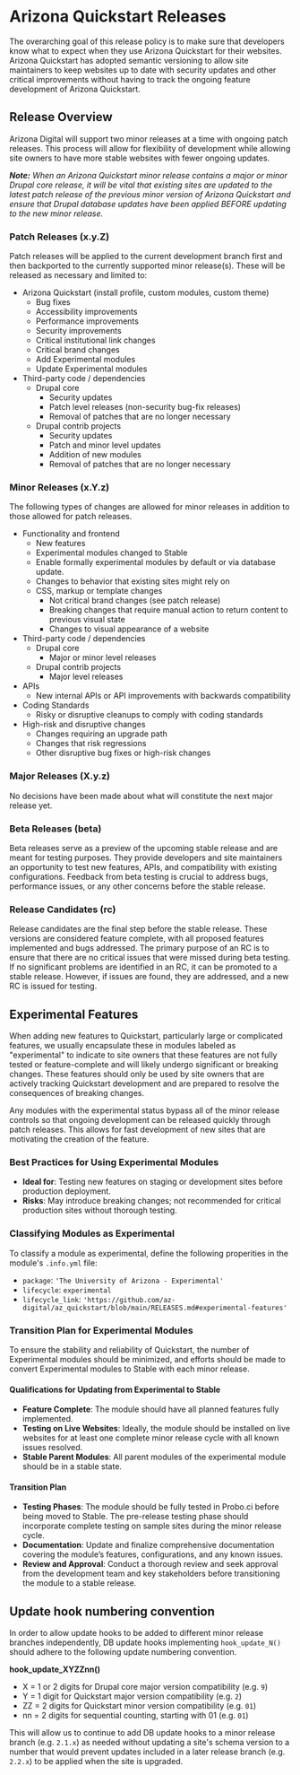 # Arizona Quickstart Releases
The overarching goal of this release policy is to make sure that developers know what to expect when they use Arizona Quickstart for their websites. Arizona Quickstart has adopted semantic versioning to allow site maintainers to keep websites up to date with security updates and other critical improvements without having to track the ongoing feature development of Arizona Quickstart.

## Release Overview
Arizona Digital will support two minor releases at a time with ongoing patch releases. This process will allow for flexibility of development while allowing site owners to have more stable websites with fewer ongoing updates.

_**Note:** When an Arizona Quickstart minor release contains a major or minor Drupal core release, it will be vital that existing sites are updated to the latest patch release of the previous minor version of Arizona Quickstart and ensure that Drupal database updates have been applied BEFORE updating to the new minor release._

### Patch Releases (x.y.Z)
Patch releases will be applied to the current development branch first and then backported to the currently supported minor release(s). These will be released as necessary and limited to:
- Arizona Quickstart (install profile, custom modules, custom theme)
  - Bug fixes
  - Accessibility improvements
  - Performance improvements
  - Security improvements
  - Critical institutional link changes
  - Critical brand changes
  - Add Experimental modules
  - Update Experimental modules
- Third-party code / dependencies
  - Drupal core
    - Security updates
    - Patch level releases (non-security bug-fix releases)
    - Removal of patches that are no longer necessary
  - Drupal contrib projects
    - Security updates
    - Patch and minor level updates
    - Addition of new modules
    - Removal of patches that are no longer necessary

### Minor Releases (x.Y.z)
The following types of changes are allowed for minor releases in addition to those allowed for patch releases.
- Functionality and frontend
  - New features
  - Experimental modules changed to Stable
  - Enable formally experimental modules by default or via database update.
  - Changes to behavior that existing sites might rely on
  - CSS, markup or template changes
    - Not critical brand changes (see patch release)
    - Breaking changes that require manual action to return content to previous visual state
    - Changes to visual appearance of a website
- Third-party code / dependencies
  - Drupal core
    - Major or minor level releases
  - Drupal contrib projects
    - Major level releases
- APIs
  - New internal APIs or API improvements with backwards compatibility
- Coding Standards
  - Risky or disruptive cleanups to comply with coding standards
- High-risk and disruptive changes
  - Changes requiring an upgrade path
  - Changes that risk regressions
  - Other disruptive bug fixes or high-risk changes

### Major Releases (X.y.z)
No decisions have been made about what will constitute the next major release yet.

<!-- The following may be revisited in the future -->
<!--
## Release Process
Each release will go through the same phases:
### Alpha phase (6 months)
The goal of the alpha phase is to work on new features, improvements and integrations to Quickstart without impacting live websites.
Each time a new release enters beta in anticipation of launch, a new branch will be created for the next minor release with an alpha tag. This is where all active development will take place.
### Alpha - Release Candidate phase (2-4 weeks prior to release)
The goal of this phase is to prepare a polished and stable release:
- Remove any “work in progress” code that had been added as part of a larger feature that is not yet complete.
- Complete a full accessibility review
- Complete integration testing
- Document on the website a complete list of all new features and changes. Highlight key new features.
### Stable Release (each March and September)
The goal of the stable release is to provide a version of Quickstart for The University of Arizona community to use that will be supported for a full year with security updates and bug fixes while minimizing any other disruptions.
### End of Life
Once two more releases of Quickstart are available (approximately one year from initial release), releases will no longer be supported. This means that they will not receive any further security updates or bug fixes.
-->

### Beta Releases (beta)
Beta releases serve as a preview of the upcoming stable release and are meant for testing purposes. They provide developers and site maintainers an opportunity to test new features, APIs, and compatibility with existing configurations. Feedback from beta testing is crucial to address bugs, performance issues, or any other concerns before the stable release.

### Release Candidates (rc)
Release candidates are the final step before the stable release. These versions are considered feature complete, with all proposed features implemented and bugs addressed. The primary purpose of an RC is to ensure that there are no critical issues that were missed during beta testing. If no significant problems are identified in an RC, it can be promoted to a stable release. However, if issues are found, they are addressed, and a new RC is issued for testing.

## Experimental Features
When adding new features to Quickstart, particularly large or complicated
features, we usually encapsulate these in modules labeled as "experimental" to indicate to site
owners that these features are not fully tested or feature-complete and will
likely undergo significant or breaking changes. These features should only be
used by site owners that are actively tracking Quickstart development and are
prepared to resolve the consequences of breaking changes. 

Any modules with the experimental status bypass all of the minor release
controls so that ongoing development can be released quickly through patch
releases. This allows for fast development of new sites that are motivating the
creation of the feature.

### Best Practices for Using Experimental Modules
- **Ideal for**: Testing new features on staging or development sites before
  production deployment.
- **Risks**: May introduce breaking changes; not recommended for critical
  production sites without thorough testing.

### Classifying Modules as Experimental
To classify a module as experimental, define the following properities in the module's `.info.yml` file:
- `package`: `'The University of Arizona - Experimental'`
- `lifecycle`: `experimental`
- `lifecycle_link`: `'https://github.com/az-digital/az_quickstart/blob/main/RELEASES.md#experimental-features'`

### Transition Plan for Experimental Modules

To ensure the stability and reliability of Quickstart, the number of
Experimental modules should be minimized, and efforts should be made to convert
Experimental modules to Stable with each minor release.

#### Qualifications for Updating from Experimental to Stable
- **Feature Complete**: The module should have all planned features fully
  implemented.
- **Testing on Live Websites**: Ideally, the module should be installed on live
  websites for at least one complete minor release cycle with all known issues
  resolved.
- **Stable Parent Modules**: All parent modules of the experimental module
  should be in a stable state.

#### Transition Plan
- **Testing Phases**: The module should be fully tested in Probo.ci before being
  moved to Stable. The pre-release testing phase should incorporate complete
  testing on sample sites during the minor release cycle.
- **Documentation**: Update and finalize comprehensive documentation covering
  the module’s features, configurations, and any known issues.
- **Review and Approval**: Conduct a thorough review and seek approval from the
  development team and key stakeholders before transitioning the module to a
  stable release.
  
## Update hook numbering convention

In order to allow update hooks to be added to different minor release branches
independently, DB update hooks implementing `hook_update_N()` should adhere to
the following update numbering convention.

**hook_update_XYZZnn()**
- X = 1 or 2 digits for Drupal core major version compatibility (e.g. `9`)
- Y = 1 digit for Quickstart major version compatibility (e.g. `2`)
- ZZ = 2 digits for Quickstart minor version compatibility (e.g. `01`)
- nn = 2 digits for sequential counting, starting with 01 (e.g. `01`)

This will allow us to continue to add DB update hooks to a minor release branch
(e.g. `2.1.x`) as needed without updating a site's schema version to a number
that would prevent updates included in a later release branch (e.g. `2.2.x`) to
be applied when the site is upgraded.
